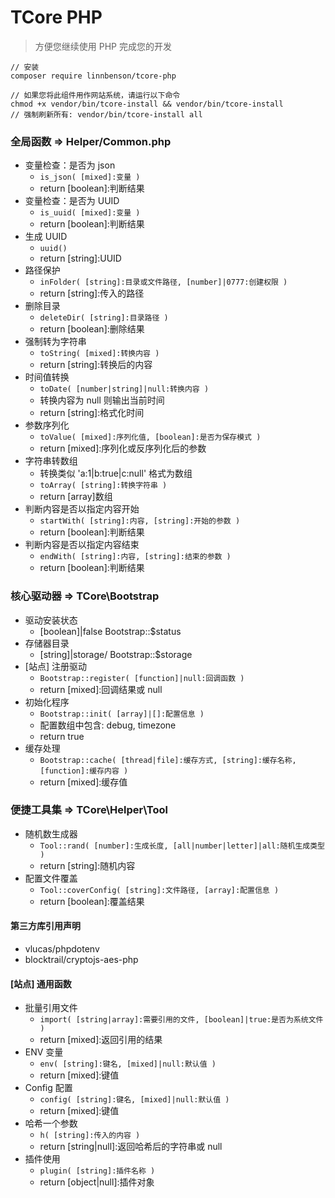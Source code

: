 # TCore PHP
> 方便您继续使用 PHP 完成您的开发

```
// 安装
composer require linnbenson/tcore-php

// 如果您将此组件用作网站系统，请运行以下命令
chmod +x vendor/bin/tcore-install && vendor/bin/tcore-install
// 强制刷新所有: vendor/bin/tcore-install all
```

### 全局函数 => Helper/Common.php
- 变量检查：是否为 json
  - `is_json( [mixed]:变量 )`
  - return [boolean]:判断结果
- 变量检查：是否为 UUID
  - `is_uuid( [mixed]:变量 )`
  - return [boolean]:判断结果
- 生成 UUID
  - `uuid()`
  - return [string]:UUID
- 路径保护
  - `inFolder( [string]:目录或文件路径, [number]|0777:创建权限 )`
  - return [string]:传入的路径
- 删除目录
  - `deleteDir( [string]:目录路径 )`
  - return [boolean]:删除结果
- 强制转为字符串
  - `toString( [mixed]:转换内容 )`
  - return [string]:转换后的内容
- 时间值转换
  - `toDate( [number|string]|null:转换内容 )`
  - 转换内容为 null 则输出当前时间
  - return [string]:格式化时间
- 参数序列化
  - `toValue( [mixed]:序列化值, [boolean]:是否为保存模式 )`
  - return [mixed]:序列化或反序列化后的参数
- 字符串转数组
  - 转换类似 'a:1|b:true|c:null' 格式为数组
  - `toArray( [string]:转换字符串 )`
  - return [array]数组
- 判断内容是否以指定内容开始
  - `startWith( [string]:内容, [string]:开始的参数 )`
  - return [boolean]:判断结果
- 判断内容是否以指定内容结束
  - `endWith( [string]:内容, [string]:结束的参数 )`
  - return [boolean]:判断结果

### 核心驱动器 => TCore\Bootstrap
- 驱动安装状态
  - [boolean]|false Bootstrap::$status
- 存储器目录
  - [string]|storage/ Bootstrap::$storage
- [站点] 注册驱动
  - `Bootstrap::register( [function]|null:回调函数 )`
  - return [mixed]:回调结果或 null
- 初始化程序
  - `Bootstrap::init( [array]|[]:配置信息 )`
  - 配置数组中包含: debug, timezone
  - return true
- 缓存处理
  - `Bootstrap::cache( [thread|file]:缓存方式, [string]:缓存名称, [function]:缓存内容 )`
  - return [mixed]:缓存值

### 便捷工具集 => TCore\Helper\Tool
- 随机数生成器
  - `Tool::rand( [number]:生成长度, [all|number|letter]|all:随机生成类型 )`
  - return [string]:随机内容
- 配置文件覆盖
  - `Tool::coverConfig( [string]:文件路径, [array]:配置信息 )`
  - return [boolean]:覆盖结果

#### 第三方库引用声明
- vlucas/phpdotenv
- blocktrail/cryptojs-aes-php

#### [站点] 通用函数
- 批量引用文件
  - `import( [string|array]:需要引用的文件, [boolean]|true:是否为系统文件 )`
  - return [mixed]:返回引用的结果
- ENV 变量
  - `env( [string]:键名, [mixed]|null:默认值 )`
  - return [mixed]:键值
- Config 配置
  - `config( [string]:键名, [mixed]|null:默认值 )`
  - return [mixed]:键值
- 哈希一个参数
  - `h( [string]:传入的内容 )`
  - return [string|null]:返回哈希后的字符串或 null
- 插件使用
  - `plugin( [string]:插件名称 )`
  - return [object|null]:插件对象